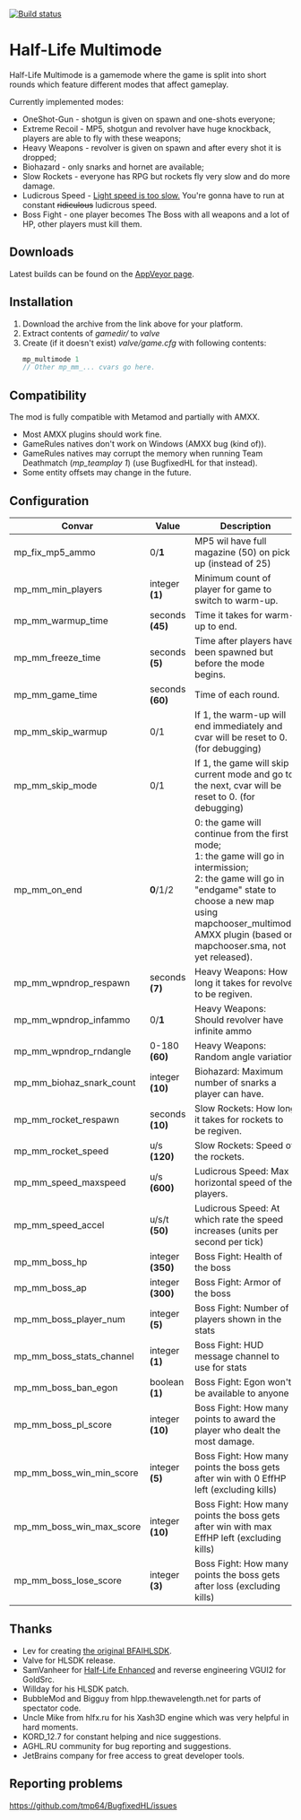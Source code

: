 [![Build status](https://ci.appveyor.com/api/projects/status/c61oe1cjcs593ufm/branch/multimode?svg=true)](https://ci.appveyor.com/project/tmp64/bugfixedhl/branch/multimode)

# Half-Life Multimode
Half-Life Multimode is a gamemode where the game is split into short rounds which feature different modes that affect gameplay.

Currently implemented modes:
- OneShot-Gun - shotgun is given on spawn and one-shots everyone;
- Extreme Recoil - MP5, shotgun and revolver have huge knockback, players are able to fly with these weapons;
- Heavy Weapons - revolver is given on spawn and after every shot it is dropped;
- Biohazard - only snarks and hornet are available;
- Slow Rockets - everyone has RPG but rockets fly very slow and do more damage.
- Ludicrous Speed - [Light speed is too slow.](https://www.youtube.com/watch?v=ygE01sOhzz0) You're gonna have to run at constant ~~ridiculous~~ ludicrous speed.
- Boss Fight - one player becomes The Boss with all weapons and a lot of HP, other players must kill them.


## Downloads
Latest builds can be found on the [AppVeyor page](https://ci.appveyor.com/project/tmp64/bugfixedhl/branch/multimode).


## Installation
1. Download the archive from the link above for your platform.
2. Extract contents of *gamedir/* to *valve*
3. Create (if it doesn't exist) *valve/game.cfg* with following contents:
    ```c
    mp_multimode 1
    // Other mp_mm_... cvars go here.
    ```


## Compatibility
The mod is fully compatible with Metamod and partially with AMXX.
- Most AMXX plugins should work fine.
- GameRules natives don't work on Windows (AMXX bug (kind of)).
- GameRules natives may corrupt the memory when running Team Deathmatch (*mp_teamplay 1*) (use BugfixedHL for that instead).
- Some entity offsets may change in the future.


## Configuration
| Convar | Value | Description |
| ------ | ----- | ----------- |
| mp_fix_mp5_ammo | 0/**1** | MP5 wil have full magazine (50) on pick up (instead of 25) |
| mp_mm_min_players | integer **(1)** | Minimum count of player for game to switch to warm-up. |
| mp_mm_warmup_time | seconds **(45)** | Time it takes for warm-up to end. |
| mp_mm_freeze_time | seconds **(5)** | Time after players have been spawned but before the mode begins. |
| mp_mm_game_time | seconds **(60)** | Time of each round. |
| mp_mm_skip_warmup | 0/1 | If 1, the warm-up will end immediately and cvar will be reset to 0. (for debugging) |
| mp_mm_skip_mode | 0/1 | If 1, the game will skip current mode and go to the next, cvar will be reset to 0. (for debugging) |
| mp_mm_on_end | **0**/1/2 | 0: the game will continue from the first mode;<br>1: the game will go in intermission;<br>2: the game will go in "endgame" state to choose a new map using mapchooser_multimode AMXX plugin (based on mapchooser.sma, not yet released). |
| mp_mm_wpndrop_respawn | seconds **(7)** | Heavy Weapons: How long it takes for revolver to be regiven. |
| mp_mm_wpndrop_infammo | 0/**1** | Heavy Weapons: Should revolver have infinite ammo |
| mp_mm_wpndrop_rndangle | 0-180 **(60)** | Heavy Weapons: Random angle variation |
| mp_mm_biohaz_snark_count | integer **(10)** | Biohazard: Maximum number of snarks a player can have. |
| mp_mm_rocket_respawn | seconds **(10)** | Slow Rockets: How long it takes for rockets to be regiven. |
| mp_mm_rocket_speed | u/s **(120)** | Slow Rockets: Speed of the rockets. |
| mp_mm_speed_maxspeed | u/s **(600)** | Ludicrous Speed: Max horizontal speed of the players. |
| mp_mm_speed_accel | u/s/t **(50)** | Ludicrous Speed: At which rate the speed increases (units per second per tick) |
| mp_mm_boss_hp | integer **(350)** | Boss Fight: Health of the boss |
| mp_mm_boss_ap | integer **(300)** | Boss Fight: Armor of the boss |
| mp_mm_boss_player_num | integer **(5)** | Boss Fight: Number of players shown in the stats |
| mp_mm_boss_stats_channel | integer **(1)** | Boss Fight: HUD message channel to use for stats |
| mp_mm_boss_ban_egon | boolean **(1)** | Boss Fight: Egon won't be available to anyone |
| mp_mm_boss_pl_score | integer **(10)** | Boss Fight: How many points to award the player who dealt the most damage. |
| mp_mm_boss_win_min_score | integer **(5)** | Boss Fight: How many points the boss gets after win with 0 EffHP left (excluding kills) |
| mp_mm_boss_win_max_score | integer **(10)** | Boss Fight: How many points the boss gets after win with max EffHP left (excluding kills) |
| mp_mm_boss_lose_score | integer **(3)** | Boss Fight: How many points the boss gets after loss (excluding kills) |


## Thanks
- Lev for creating [the original BFAIHLSDK](https://github.com/LevShisterov/BugfixedHL).
- Valve for HLSDK release.
- SamVanheer for [Half-Life Enhanced](https://github.com/SamVanheer/HLEnhanced) and reverse engineering VGUI2 for GoldSrc.
- Willday for his HLSDK patch.
- BubbleMod and Bigguy from hlpp.thewavelength.net for parts of spectator code.
- Uncle Mike from hlfx.ru for his Xash3D engine which was very helpful in hard moments.
- KORD_12.7 for constant helping and nice suggestions.
- AGHL.RU community for bug reporting and suggestions.
- JetBrains company for free access to great developer tools.


## Reporting problems
https://github.com/tmp64/BugfixedHL/issues
